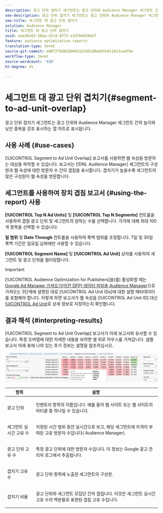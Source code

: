 ```yaml
---
description: 광고 단위 겹치기 세그먼트는 광고 단위와 Audience Manager 세그먼트 간의 높이와 낮은 중복을 강조 표시하는 열 차트로 표시됩니다.
seo-description: 광고 단위 겹치기 세그먼트는 광고 단위와 Audience Manager 세그먼트 간의 높이와 낮은 중복을 강조 표시하는 열 차트로 표시됩니다.
seo-title: 세그먼트 대 광고 단위 겹치기
solution: Audience Manager
title: 세그먼트 대 광고 단위 겹치기
uuid: aaa20163-58aa-42c9-8f72-a1dfb0d20e57
feature: audience optimization reports
translation-type: tm+mt
source-git-commit: e007279d81998031d2d61d0e68fe911813cadf8e
workflow-type: tm+mt
source-wordcount: '420'
ht-degree: 4%

---
```



# 세그먼트 대 광고 단위 겹치기{#segment-to-ad-unit-overlap}

광고 단위 겹치기 세그먼트는 광고 단위와 Audience Manager 세그먼트 간의 높이와 낮은 중복을 강조 표시하는 열 차트로 표시됩니다.

## 사용 사례 {#use-cases}

[!UICONTROL Segment to Ad Unit Overlap] 보고서를 사용하면 웹 속성을 방문하는 대상을 파악할 수 있습니다. 보고서는 [!DNL Audience Manager] 세그먼트의 구성원과 웹 속성에 대한 방문자 수 간의 겹침을 표시합니다. 겹치기가 높을수록 세그먼트의 많은 구성원이 웹 속성을 방문합니다.

## 세그먼트를 사용하여 장치 겹침 보고서 {#using-the-report} 사용

**[!UICONTROL Top N Ad Units]** 및 **[!UICONTROL Top N Segments]** 컨트롤을 사용하여 겹칠 광고 단위 및 세그먼트의 원하는 수를 선택합니다. 각각에 대해 최대 100개 항목을 선택할 수 있습니다.

**일 범위** 및 **Date Through** 컨트롤을 사용하여 룩백 범위를 조정합니다. 7일 및 30일 룩백 기간은 일요일 날짜에만 사용할 수 있습니다.

**[!UICONTROL Segment Name]** 및 **[!UICONTROL Ad Unit]** 상자를 사용하여 세그먼트 및 광고 단위를 필터링합니다.

>[!IMPORTANT]
>
>[!UICONTROL Audience Optimization for Publishers]을(를) 활성화할 때는 [Google Ad Manager 가져오기(이전 DFP) 데이터 파일을 Audience Manager](../../../reporting/audience-optimization-reports/aor-publishers/import-dfp.md)으로 가져오는 3단계에 설명된 대로 [!UICONTROL Ad Unit IDs]에 대한 설명 메타데이터를 포함해야 합니다. 이렇게 하면 보고서가 웹 속성을 [!UICONTROL Ad Unit ID] 대신 [!UICONTROL Ad Unit](으)로 상세 정보로 지정하는지 확인합니다.

## 결과 해석 {#interpreting-results}

[!UICONTROL Segment to Ad Unit Overlap] 보고서가 아래 보고서와 유사할 수 있습니다. 특정 오버랩에 대한 자세한 내용을 보려면 셀 위로 마우스를 가져갑니다. 샘플 보고서 아래 표에 나와 있는 추가 정보는 설명을 참조하십시오.

![](assets/publisher_segment_ad_unit_overlap.png)

<table id="table_22340F45B1B94D3796174CB30A60E212"> 
 <thead> 
  <tr> 
   <th colname="col1" class="entry"> 항목 </th> 
   <th colname="col2" class="entry"> 설명 </th> 
  </tr>
 </thead>
 <tbody> 
  <tr> 
   <td colname="col1"> <p><span class="wintitle"> 광고 단위  </span> </p> </td> 
   <td colname="col2"> <p>인벤토리 항목의 이름입니다. 예를 들어 웹 사이트 또는 웹 사이트의 아티클 중 하나일 수 있습니다. </p> </td> 
  </tr> 
  <tr> 
   <td colname="col1"> <p><span class="wintitle"> 세그먼트 실시간 고유 수</span> </p> </td> 
   <td colname="col2"> <p>지정된 시간 범위 동안 실시간으로 보고, 해당 세그먼트에 자격이 부여된 고유 방문자 수입니다(<span class="keyword"> Audience Manager</span>). </p> </td> 
  </tr> 
  <tr> 
   <td colname="col1"> <p><span class="wintitle"> 광고 단위 고유 수</span> </p> </td> 
   <td colname="col2"> <p>특정 광고 단위에 대한 방문자 수입니다. 이 정보는 Google 광고 관리자 로그에서 추출됩니다. </p> </td> 
  </tr> 
  <tr> 
   <td colname="col1"> <p><span class="wintitle"> 겹치기 고유 수</span> </p> </td> 
   <td colname="col2"> <p>광고 단위 항목에 노출된 세그먼트의 구성원. </p> </td> 
  </tr> 
  <tr> 
   <td colname="col1"> <p><span class="wintitle"> 겹치기 비율</span> </p> </td> 
   <td colname="col2"> <p>광고 단위와 세그먼트 모집단 간의 겹칩니다. 이것은 <span class="wintitle"> 세그먼트 실시간 고유 수</span>의 백분율로 표현된 <span class="wintitle"> 겹침 고유 수</span>입니다. </p> </td> 
  </tr> 
 </tbody> 
</table>

